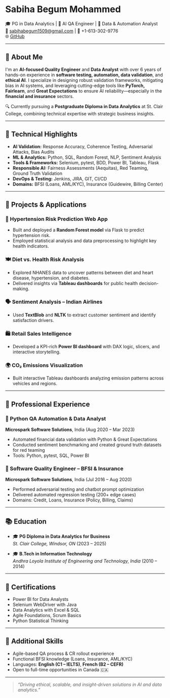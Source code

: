 # Sabiha Begum Mohammed

🎓 PG in Data Analytics | 🧠 AI QA Engineer | 🧪 Data & Automation Analyst   
📧 sabihabegum1509@gmail.com | 📱 +1-613-302-9776  
🌐 [GitHub](https://github.com/mdsabiha)

---

## 🚀 About Me

I'm an **AI-focused Quality Engineer** and **Data Analyst** with over 6 years of hands-on experience in **software testing, automation, data validation**, and **ethical AI**. I specialize in designing robust validation frameworks, mitigating bias in AI systems, and leveraging cutting-edge tools like **PyTorch, Fairlearn**, and **Great Expectations** to ensure AI reliability—especially in the **financial and insurance** sectors.

🔍 Currently pursuing a **Postgraduate Diploma in Data Analytics** at St. Clair College, combining technical expertise with strategic business insights.

---

## 🧠 Technical Highlights

- **AI Validation:** Response Accuracy, Coherence Testing, Adversarial Attacks, Bias Audits  
- **ML & Analytics:** Python, SQL, Random Forest, NLP, Sentiment Analysis  
- **Tools & Frameworks:** Selenium, pytest, BDD, Power BI, Tableau, Flask  
- **Responsible AI:** Fairness Assessments (Aequitas), Red Teaming, Ground Truth Validation  
- **DevOps & Testing:** Jenkins, JIRA, GIT, CI/CD  
- **Domains:** BFSI (Loans, AML/KYC), Insurance (Guidewire, Billing Center)

---

## 🧪 Projects & Applications

### 🔬 **Hypertension Risk Prediction Web App**
- Built and deployed a **Random Forest model** via Flask to predict hypertension risk.
- Employed statistical analysis and data preprocessing to highlight key health indicators.

### 🍽️ **Diet vs. Health Risk Analysis**
- Explored NHANES data to uncover patterns between diet and heart disease, hypertension, and diabetes.
- Delivered insights via **Tableau dashboards** for public health decision-making.

### 🗣️ **Sentiment Analysis – Indian Airlines**
- Used **TextBlob** and **NLTK** to extract customer sentiment and identify satisfaction drivers.

### 🛍️ **Retail Sales Intelligence**
- Developed a KPI-rich **Power BI dashboard** with DAX logic, slicers, and interactive storytelling.

### 🌍 **CO₂ Emissions Visualization**
- Built interactive Tableau dashboards analyzing emission patterns across vehicles and regions.

---

## 💼 Professional Experience

### 🔹 Python QA Automation & Data Analyst  
**Microspark Software Solutions**, India (Aug 2020 – Mar 2023)  
- Automated financial data validation with Python & Great Expectations  
- Conducted sentiment benchmarking and created ground truth datasets for red teaming  
- Tools: Python, pytest, SQL, Power BI

### 🔹 Software Quality Engineer – BFSI & Insurance  
**Microspark Software Solutions**, India (Jul 2016 – Aug 2020)  
- Performed adversarial testing and chatbot prompt optimization  
- Delivered automated regression testing (200+ edge cases)  
- Domains: Credit, Loans, Insurance (Policy, Billing, Claims)

---

## 📚 Education

- 🎓 **PG Diploma in Data Analytics for Business**  
  *St. Clair College, Windsor, ON* (2023 – 2025)

- 🎓 **B.Tech in Information Technology**  
  *Andhra Loyola Institute of Engineering and Technology, India* (2010 – 2014)

---

## 🏅 Certifications

- Power BI for Data Analysts  
- Selenium WebDriver with Java  
- Data Analytics with Excel & SQL  
- Agile Foundations, Scrum Basics  
- Python Statistical Thinking

---

## 🌟 Additional Skills

- Agile-based QA process & CR rollout experience  
- Functional BFSI knowledge (Loans, Insurance, AML/KYC)  
- Languages: **English (C1 – IELTS)**, **French (B2 – CEFR)**  
- Open to full-time opportunities in Canada 🇨🇦

---

> _“Driving ethical, scalable, and insight-driven solutions in AI and data analytics.”_

